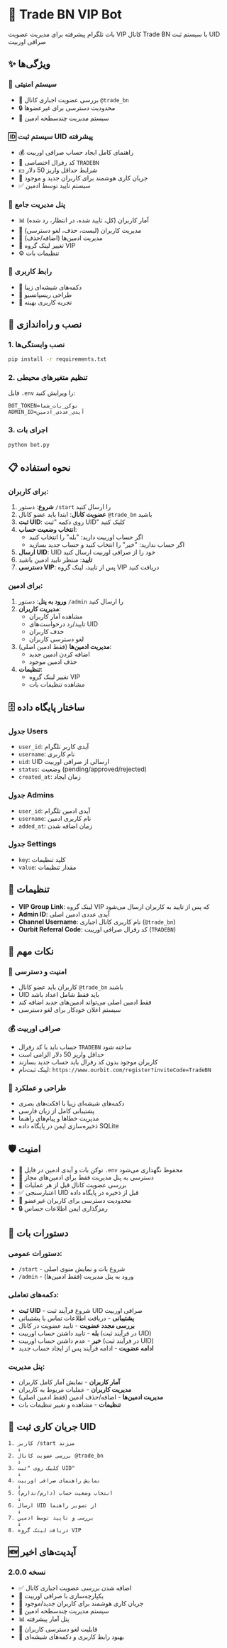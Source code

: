# 🤖 Trade BN VIP Bot

بات تلگرام پیشرفته برای مدیریت عضویت VIP کانال Trade BN با سیستم ثبت UID صرافی اوربیت

## ✨ ویژگی‌ها

### 🔐 سیستم امنیتی
- 📢 بررسی عضویت اجباری کانال `@trade_bn`
- 🔒 محدودیت دسترسی برای غیرعضوها
- 👑 سیستم مدیریت چندسطحه ادمین

### 🆔 سیستم ثبت UID پیشرفته
- 💰 راهنمای کامل ایجاد حساب صرافی اوربیت
- 🔗 کد رفرال اختصاصی `TRADEBN`
- 💵 شرایط حداقل واریز 50 دلار
- 🎯 جریان کاری هوشمند برای کاربران جدید و موجود
- ✅ سیستم تایید توسط ادمین

### 🔧 پنل مدیریت جامع
- 📊 آمار کاربران (کل، تایید شده، در انتظار، رد شده)
- 👥 مدیریت کاربران (لیست، حذف، لغو دسترسی)
- 👑 مدیریت ادمین‌ها (اضافه/حذف)
- 🔗 تغییر لینک گروه VIP
- ⚙️ تنظیمات بات

### 🎨 رابط کاربری
- 🔹 دکمه‌های شیشه‌ای زیبا
- 📱 طراحی ریسپانسیو
- 🌟 تجربه کاربری بهینه

## 🚀 نصب و راه‌اندازی

### 1. نصب وابستگی‌ها
```bash
pip install -r requirements.txt
```

### 2. تنظیم متغیرهای محیطی
فایل `.env` را ویرایش کنید:
```env
BOT_TOKEN=توکن_بات_شما
ADMIN_ID=آیدی_عددی_ادمین
```

### 3. اجرای بات
```bash
python bot.py
```

## 📋 نحوه استفاده

### برای کاربران:
1. **شروع**: دستور `/start` را ارسال کنید
2. **عضویت کانال**: ابتدا باید عضو کانال `@trade_bn` باشید
3. **ثبت UID**: روی دکمه "ثبت UID" کلیک کنید
4. **انتخاب وضعیت حساب**:
   - اگر حساب اوربیت دارید: "بله" را انتخاب کنید
   - اگر حساب ندارید: "خیر" را انتخاب کنید و حساب جدید بسازید
5. **ارسال UID**: UID خود را از صرافی اوربیت ارسال کنید
6. **تایید**: منتظر تایید ادمین باشید
7. **دسترسی VIP**: پس از تایید، لینک گروه VIP دریافت کنید

### برای ادمین:
1. **ورود به پنل**: دستور `/admin` را ارسال کنید
2. **مدیریت کاربران**:
   - مشاهده آمار کاربران
   - تایید/رد درخواست‌های UID
   - حذف کاربران
   - لغو دسترسی کاربران
3. **مدیریت ادمین‌ها** (فقط ادمین اصلی):
   - اضافه کردن ادمین جدید
   - حذف ادمین موجود
4. **تنظیمات**:
   - تغییر لینک گروه VIP
   - مشاهده تنظیمات بات

## 🗄️ ساختار پایگاه داده

### جدول Users
- `user_id`: آیدی کاربر تلگرام
- `username`: نام کاربری
- `uid`: UID ارسالی از صرافی اوربیت
- `status`: وضعیت (pending/approved/rejected)
- `created_at`: زمان ایجاد

### جدول Admins
- `user_id`: آیدی ادمین تلگرام
- `username`: نام کاربری ادمین
- `added_at`: زمان اضافه شدن

### جدول Settings
- `key`: کلید تنظیمات
- `value`: مقدار تنظیمات

## 🔧 تنظیمات

- **VIP Group Link**: لینک گروه VIP که پس از تایید به کاربران ارسال می‌شود
- **Admin ID**: آیدی عددی ادمین اصلی
- **Channel Username**: نام کاربری کانال اجباری (`@trade_bn`)
- **Ourbit Referral Code**: کد رفرال صرافی اوربیت (`TRADEBN`)

## 📝 نکات مهم

### 🔐 امنیت و دسترسی
- کاربران باید عضو کانال `@trade_bn` باشند
- UID باید فقط شامل اعداد باشد
- فقط ادمین اصلی می‌تواند ادمین‌های جدید اضافه کند
- سیستم اعلان خودکار برای لغو دسترسی

### 💰 صرافی اوربیت
- حساب باید با کد رفرال `TRADEBN` ساخته شود
- حداقل واریز 50 دلار الزامی است
- کاربران موجود بدون کد رفرال باید حساب جدید بسازند
- لینک ثبت‌نام: `https://www.ourbit.com/register?inviteCode=TradeBN`

### 🎨 طراحی و عملکرد
- دکمه‌های شیشه‌ای زیبا با افکت‌های بصری
- پشتیبانی کامل از زبان فارسی
- مدیریت خطاها و پیام‌های راهنما
- ذخیره‌سازی ایمن در پایگاه داده SQLite

## 🛡️ امنیت

- 🔐 توکن بات و آیدی ادمین در فایل `.env` محفوظ نگهداری می‌شود
- 👑 دسترسی به پنل مدیریت فقط برای ادمین‌های مجاز
- 📢 بررسی عضویت کانال قبل از هر عملیات
- ✅ اعتبارسنجی UID قبل از ذخیره در پایگاه داده
- 🚫 محدودیت دسترسی برای کاربران غیرعضو
- 🔒 رمزگذاری ایمن اطلاعات حساس

## 📱 دستورات بات

### دستورات عمومی:
- `/start` - شروع بات و نمایش منوی اصلی
- `/admin` - ورود به پنل مدیریت (فقط ادمین‌ها)

### دکمه‌های تعاملی:
- **ثبت UID** - شروع فرآیند ثبت UID صرافی اوربیت
- **پشتیبانی** - دریافت اطلاعات تماس با پشتیبانی
- **بررسی مجدد عضویت** - تایید عضویت در کانال
- **بله** - تایید داشتن حساب اوربیت (در فرآیند ثبت UID)
- **خیر** - عدم داشتن حساب اوربیت (در فرآیند ثبت UID)
- **ادامه عضویت** - ادامه فرآیند پس از ایجاد حساب جدید

### پنل مدیریت:
- **آمار کاربران** - نمایش آمار کامل کاربران
- **مدیریت کاربران** - عملیات مربوط به کاربران
- **مدیریت ادمین‌ها** - اضافه/حذف ادمین (فقط ادمین اصلی)
- **تنظیمات** - مشاهده و تغییر تنظیمات بات

## 🔄 جریان کاری ثبت UID

```
1. کاربر /start می‌زند
   ↓
2. بررسی عضویت کانال @trade_bn
   ↓
3. کلیک روی "ثبت UID"
   ↓
4. نمایش راهنمای صرافی اوربیت
   ↓
5. انتخاب وضعیت حساب (دارم/ندارم)
   ↓
6. ارسال UID از تصویر راهنما
   ↓
7. بررسی و تایید توسط ادمین
   ↓
8. دریافت لینک گروه VIP
```

## 🆕 آپدیت‌های اخیر

### نسخه 2.0.0
- ✅ اضافه شدن بررسی عضویت اجباری کانال
- 🏦 یکپارچه‌سازی با صرافی اوربیت
- 🎯 جریان کاری هوشمند برای کاربران جدید/موجود
- 👑 سیستم مدیریت چندسطحه ادمین
- 📊 پنل آمار پیشرفته
- 🚫 قابلیت لغو دسترسی کاربران
- 🎨 بهبود رابط کاربری و دکمه‌های شیشه‌ای
